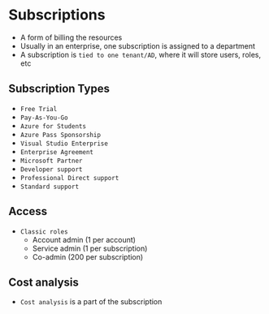 # Subscriptions

- A form of billing the resources
- Usually in an enterprise, one subscription is assigned to a department
- A subscription is `tied to one tenant/AD`, where it will store users, roles, etc

## Subscription Types

- `Free Trial`
- `Pay-As-You-Go`
- `Azure for Students`
- `Azure Pass Sponsorship`
- `Visual Studio Enterprise`
- `Enterprise Agreement`
- `Microsoft Partner`
- `Developer support`
- `Professional Direct support`
- `Standard support`

## Access

- `Classic roles`
  - Account admin (1 per account)
  - Service admin (1 per subscription)
  - Co-admin (200 per subscription)

## Cost analysis

- `Cost analysis` is a part of the subscription
